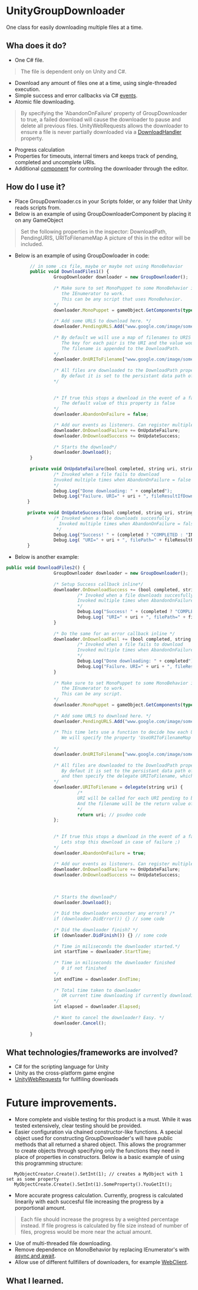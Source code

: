 # UnityGroupDownloader
One class for easily downloading multiple files at a time.

## Wha does it do?
- One C# file.
> The file is dependent only on Unity and C#.
- Download any amount of files one at a time, using single-threaded execution.
- Simple success and error callbacks via C# [events](https://docs.microsoft.com/en-us/dotnet/csharp/programming-guide/events/).
- Atomic file downloading.
> By specifying the 'AbandonOnFailure' property of GroupDownloader to true, a failed download will cause the downloader to pause and delete all previous files. UnityWebRequests allows the downloader to ensure a file is never partially downloaded via a [DownloadHandler](https://docs.unity3d.com/ScriptReference/Networking.DownloadHandler.html) property.
- Progress calculation
- Properties for timeouts, internal timers and keeps track of pending, completed and uncomplete URIs.
- Additional [component](https://docs.unity3d.com/ScriptReference/MonoBehaviour.html) for controling the downloader through the editor.

## How do I use it?
- Place GroupDownloader.cs in your Scripts folder, or any folder that Unity reads scripts from.
- Below is an example of using GroupDownloaderComponent by placing it on any GameObject
> Set the following properties in the inspector: DownloadPath, PendingURIS, URIToFilenameMap
A picture of this in the editor will be included.

- Below is an example of using GroupDowloader in code:
```javascript
         // in some .cs file, maybe or maybe not using MonoBehavior
         public void DownloadFiles1() {
                  GroupDownloader downloader = new GroupDownloader();
                  
                  /* Make sure to set MonoPuppet to some MonoBehavior in order for
                     the IEnumerator to work.
                     This can be any script that uses MonoBehavior.
                  */
                  downloader.MonoPuppet = gameObject.GetComponents(typeof MonoBehavior)[0]; // using any MonoBehavior on an example GameObject
                  
                  /* Add some URLS to download here. */
                  downloader.PendingURLS.Add("www.google.com/image/someimage.jpg");
                  
                  /* By default we will use a map of filenames to URIS to name each image.
                     The key for each pair is the URI and the value would be the filename.
                     The filename is appended to the DownloadPath.
                  */
                  downloader.OnURIToFilename["www.google.com/image/someimage.jpg"] = "myimage.jpg";
                  
                  /* All files are downloaded to the DownloadPath property
                     By defaut it is set to the persistant data path of Unity
                  */
                  
                  
                  /* If true this stops a download in the event of a failure.
                     The default value of this property is false
                  */
                  downloader.AbandonOnFailure = false;

                  /* Add our events as listeners. Can register multiple. */
                  downloader.OnDownloadFailure += OnUpdateFailure;
                  downloader.OnDownloadSuccess += OnUpdateSuccess;
                  
                  /* Starts the download*/
                  downloader.Download();
         }
 
         private void OnUpdateFailure(bool completed, string uri, string fileResultPath) {
                  /* Invoked when a file fails to download
                  Invoked multiple times when AbandonOnFailure = false
                  */
                  Debug.Log("Done downloading: " + completed");
                  Debug.Log("Failure. URI=" + uri + ", fileResultIfDownloaded=" + fileResultPath");
        }
         
        private void OnUpdateSuccess(bool completed, string uri, string fileResultPath) {
                  /* Invoked when a file downloads succesfully
                    Invoked multiple times when AbandonOnFailure = false
                   */
                  Debug.Log("Success! " + (completed ? "COMPLETED : "INCOMPLETE") + ");
                  Debug.Log( "URI=" + uri + ", filePath=" + fileResultPath");
        }
```
- Below is another example:
```javascript
public void DownloadFiles2() {
                  GroupDownloader downloader = new GroupDownloader();
                  
                  /* Setup Success callback inline*/
                  downloader.OnDownloadSuccess += (bool completed, string uri, string fileResultPath) => {
                           /* Invoked when a file downloads succesfully
                           Invoked multiple times when AbandonOnFailure = false
                           */
                           Debug.Log("Success! " + (completed ? "COMPLETED : "INCOMPLETE") + ");
                           Debug.Log( "URI=" + uri + ", filePath=" + fileResultPath");
                  }
                  
                  /* Do the same for an error callback inline */
                  downloader.OnDownloadFail += (bool completed, string uri, string fileResultPath) => {
                           /* Invoked when a file fails to download
                           Invoked multiple times when AbandonOnFailure = false
                           */
                           Debug.Log("Done downloading: " + completed");
                           Debug.Log("Failure. URI=" + uri + ", fileResultIfDownloaded=" + fileResultPath");
                  }
                  
                  /* Make sure to set MonoPuppet to some MonoBehavior in order for
                     the IEnumerator to work.
                     This can be any script.
                  */
                  downloader.MonoPuppet = gameObject.GetComponents(typeof MonoBehavior)[0]; // using any MonoBehavior on an example GameObject
                  
                  /* Add some URLS to download here. */
                  downloader.PendingURLS.Add("www.google.com/image/someimage.jpg");
                  
                  /* This time lets use a function to decide how each URI is named.
                     We will specify the property 'UseURIToFilenameMap' to False and then
                     
                  */
                  downloader.OnURIToFilename["www.google.com/image/someimage.jpg"] = "myimage.jpg";
                  
                  /* All files are downloaded to the DownloadPath property
                     By defaut it is set to the persistant data path of Unity
                     and then specify the delegate URIToFilename, which has a string param and returns a string
                  */
                  downloader.URIToFilename = delegate(string uri) {
                           /* 
                           URI will be called for each URI pending to be downloaded
                           And the filename will be the return value of this statement
                           */
                           return uri; // psudeo code
                  };
                  
                  
                  /* If true this stops a download in the event of a failure.
                     Lets stop this download in case of failure ;)
                  */
                  downloader.AbandonOnFailure = true;
                  
                  /* Add our events as listeners. Can register multiple. */
                  downloader.OnDownloadFailure += OnUpdateFailure;
                  downloader.OnDownloadSuccess += OnUpdateSuccess;
                  
                  
                  
                  /* Starts the download*/
                  downloader.Download();
                  
                  /* Did the downloader encounter any errors? /*
                  if (downloader.DidError()) {} // some code
                  
                  /* Did the downloader finish? */
                  if (downloader.DidFinish()) {} // some code
                  
                  /* Time in miliseconds the downloader started.*/
                  int startTime = downloader.StartTime;
                  
                  /* Time in miliseconds the downloader finished
                     0 if not finished
                  */
                  int endTime = downloader.EndTime;
                  
                  /* Total time taken to downloader
                     OR current time downloading if currently downloading
                  */
                  int elapsed = downloader.Elapsed;
                  
                  /* Want to cancel the downloader? Easy. */
                  downloader.Cancel();
                  
         }
```



## What technologies/frameworks are involved?
- C# for the scripting language for Unity
- Unity as the cross-platform game engine
- [UnityWebRequests](https://docs.unity3d.com/ScriptReference/Networking.UnityWebRequest.html) for fullfiling downloads

# Future improvements.
- More complete and visible testing for this product is a must. While it was tested extensively, clear testing should be provided.
- Easier configuration via chained constructor-like functions. A special object used for constructing GroupDownloader's will have public methods that all returned a shared object. This allows the programmer to create objects through specifying only the functions they need in place of properties in constructors. Below is a basic example of using this programming structure:
```MyObjectCreator.Create(); // creates an MyObject without any params --> new MyObject()
   MyObjectCreator.Create().SetInt(1); // creates a MyObject with 1 set as some property
   MyObjectCreate.Create().SetInt(1).SomeProperty().YouGetIt();
```
- More accurate progress calculation. Currently, progress is calculated linearily with each succesful file increasing the progress by a porportional amount.
> Each file should increase the progress by a weighted percentage instead. If file progress is calculated by file size instead of number of files, progress would be more near the actual amount.
- Use of multi-threaded file downloading.
- Remove dependence on MonoBehavior by replacing IEnumerator's with [async and await](https://docs.microsoft.com/en-us/dotnet/csharp/programming-guide/concepts/async/).
- Allow use of different fullfillers of downloaders, for example [WebClient](https://www.c-sharpcorner.com/blogs/consume-webapi-using-webclient-in-c-sharp).


## What I learned.
